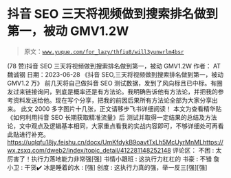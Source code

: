 # 抖音 SEO 三天将视频做到搜索排名做到第一，被动 GMV1.2W

> 原文：[`www.yuque.com/for_lazy/thfiu8/will3yunwrlm4bsr`](https://www.yuque.com/for_lazy/thfiu8/will3yunwrlm4bsr)

<ne-h2 id="81711a8b" data-lake-id="81711a8b"><ne-heading-ext><ne-heading-anchor></ne-heading-anchor><ne-heading-fold></ne-heading-fold></ne-heading-ext><ne-heading-content><ne-text id="u38970f06">(78 赞)抖音 SEO 三天将视频做到搜索排名做到第一，被动 GMV1.2W</ne-text></ne-heading-content></ne-h2> <ne-p id="ud9673883" data-lake-id="ud9673883"><ne-text id="u97e557a2">作者： AT 魏诚钢</ne-text></ne-p> <ne-p id="ud3b5f298" data-lake-id="ud3b5f298"><ne-text id="u1ea5ef7d">日期：2023-06-28</ne-text></ne-p> <ne-p id="ue396b680" data-lake-id="ue396b680"><ne-text id="uf3d03f74">《抖音 SEO,三天将视频做到搜索排名做到第一，被动 GMV1.2 万》</ne-text> <ne-text id="ub3697c25">前几天将自己做抖音 SEO 测试数据，发到了风向标且已中标。有圈友过来链接询问，到底是概率还是有方法论。我明确告诉他有方法论，并把我的参考资料发送给他。现在写个分享，把我的前因后果所有方法论全部为大家分享出来。</ne-text> <ne-text id="u467e60b3">此文 2000 多字图片十几张，正文请移步飞书详细阅读！</ne-text></ne-p> <ne-p id="uf78ea2da" data-lake-id="uf78ea2da"><ne-text id="ue47c2a63">本文为查看精华贴</ne-text> <ne-text id="u571a8d9b">《如何利用抖音 SEO 长期获取精准流量》后</ne-text> <ne-text id="u00188136">测试并取得一定结果的总结及方法论，文中观点及逻辑基本相同，大家重点看我的实战内容即可，不够详细处可再看此贴进行补充。</ne-text></ne-p> <ne-p id="u3c04ffc7" data-lake-id="u3c04ffc7">[<ne-text id="ufe9c841d">https://uqlqfu18jy.feishu.cn/docx/UmKfdykB9oavtTxLh5McUyrMnML</ne-text>](https://uqlqfu18jy.feishu.cn/docx/UmKfdykB9oavtTxLh5McUyrMnML)[<ne-text id="uaf9cf4d3">https://wx.zsxq.com/dweb2/index/topic_detail/412281148252148</ne-text>](https://wx.zsxq.com/dweb2/index/topic_detail/412281148252148)</ne-p> <ne-hole id="u7f0e7a53" data-lake-id="u7f0e7a53"><ne-card data-card-name="hr" data-card-type="block" id="Yvmhr" data-event-boundary="card"><ne-p id="u213de357" data-lake-id="u213de357"><ne-text id="u15072c31">评论区：</ne-text></ne-p> <ne-p id="u5a1441f5" data-lake-id="u5a1441f5"><ne-text id="u7caf6d6b">不困 : 太厉害了！执行力落地能力非常强[强]</ne-text> <ne-text id="u46cc4b86">书情小跟班 : 这执行力杠杠的</ne-text> <ne-text id="uaa0d5a57">书豪 : 不错</ne-text> <ne-text id="ub68d0e71">詹小卫 : 干货✔️</ne-text> <ne-text id="u7285c5bc">冰是睡着的水 : [强]</ne-text> <ne-text id="ucf79d729">创度 : 这执行力真的强，举一反三[强][强]</ne-text></ne-p></ne-card></ne-hole>